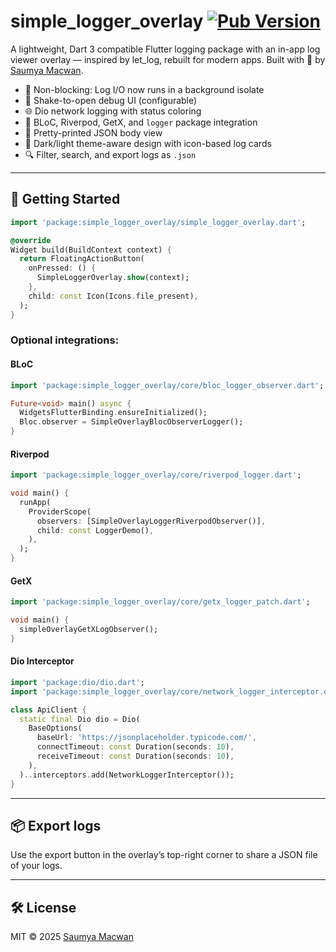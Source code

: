# simple_logger_overlay [![Pub Version](https://img.shields.io/pub/v/simple_logger_overlay)](https://pub.dev/packages/simple_logger_overlay)

A lightweight, Dart 3 compatible Flutter logging package with an in-app log viewer overlay — inspired by let_log, rebuilt for modern apps. Built with 💙 by [Saumya Macwan](https://github.com/sam829).

- 🧠 Non-blocking: Log I/O now runs in a background isolate
- 🚀 Shake-to-open debug UI (configurable)
- 🌐 Dio network logging with status coloring
- 💬 BLoC, Riverpod, GetX, and `logger` package integration
- 🧾 Pretty-printed JSON body view
- 🎨 Dark/light theme-aware design with icon-based log cards
- 🔍 Filter, search, and export logs as `.json`

---

## 🚀 Getting Started

```dart
import 'package:simple_logger_overlay/simple_logger_overlay.dart';

@override
Widget build(BuildContext context) {
  return FloatingActionButton(
    onPressed: () {
      SimpleLoggerOverlay.show(context);
    },
    child: const Icon(Icons.file_present),
  );
}
````

### Optional integrations:

#### BLoC

```dart
import 'package:simple_logger_overlay/core/bloc_logger_observer.dart';

Future<void> main() async {
  WidgetsFlutterBinding.ensureInitialized();
  Bloc.observer = SimpleOverlayBlocObserverLogger();
}
```

#### Riverpod

```dart
import 'package:simple_logger_overlay/core/riverpod_logger.dart';

void main() {
  runApp(
    ProviderScope(
      observers: [SimpleOverlayLoggerRiverpodObserver()],
      child: const LoggerDemo(),
    ),
  );
}
```

#### GetX

```dart
import 'package:simple_logger_overlay/core/getx_logger_patch.dart';

void main() {
  simpleOverlayGetXLogObserver();
}
```

#### Dio Interceptor

```dart
import 'package:dio/dio.dart';
import 'package:simple_logger_overlay/core/network_logger_interceptor.dart';

class ApiClient {
  static final Dio dio = Dio(
    BaseOptions(
      baseUrl: 'https://jsonplaceholder.typicode.com/',
      connectTimeout: const Duration(seconds: 10),
      receiveTimeout: const Duration(seconds: 10),
    ),
  )..interceptors.add(NetworkLoggerInterceptor());
}

```

---

## 📦 Export logs

Use the export button in the overlay’s top-right corner to share a JSON file of your logs.

---

## 🛠️ License

MIT © 2025 [Saumya Macwan](https://github.com/sam829)
